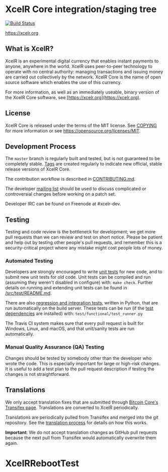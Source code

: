 XcelR Core integration/staging tree
=====================================

[![Build Status](https://travis-ci.org/xcelr-project/xcelr.svg?branch=master)](https://travis-ci.org/xcelr-project/xcelr)

https://xcelr.org

What is XcelR?
----------------

XcelR is an experimental digital currency that enables instant payments to
anyone, anywhere in the world. XcelR uses peer-to-peer technology to operate
with no central authority: managing transactions and issuing money are carried
out collectively by the network. XcelR Core is the name of open source
software which enables the use of this currency.

For more information, as well as an immediately useable, binary version of
the XcelR Core software, see [https://xcelr.org](https://xcelr.org).

License
-------

XcelR Core is released under the terms of the MIT license. See [COPYING](COPYING) for more
information or see https://opensource.org/licenses/MIT.

Development Process
-------------------

The `master` branch is regularly built and tested, but is not guaranteed to be
completely stable. [Tags](https://github.com/xcelr-project/xcelr/tags) are created
regularly to indicate new official, stable release versions of XcelR Core.

The contribution workflow is described in [CONTRIBUTING.md](CONTRIBUTING.md).

The developer [mailing list](https://groups.google.com/forum/#!forum/xcelr-dev)
should be used to discuss complicated or controversial changes before working
on a patch set.

Developer IRC can be found on Freenode at #xcelr-dev.

Testing
-------

Testing and code review is the bottleneck for development; we get more pull
requests than we can review and test on short notice. Please be patient and help out by testing
other people's pull requests, and remember this is a security-critical project where any mistake might cost people
lots of money.

### Automated Testing

Developers are strongly encouraged to write [unit tests](src/test/README.md) for new code, and to
submit new unit tests for old code. Unit tests can be compiled and run
(assuming they weren't disabled in configure) with: `make check`. Further details on running
and extending unit tests can be found in [/src/test/README.md](/src/test/README.md).

There are also [regression and integration tests](/test), written
in Python, that are run automatically on the build server.
These tests can be run (if the [test dependencies](/test) are installed) with: `test/functional/test_runner.py`

The Travis CI system makes sure that every pull request is built for Windows, Linux, and macOS, and that unit/sanity tests are run automatically.

### Manual Quality Assurance (QA) Testing

Changes should be tested by somebody other than the developer who wrote the
code. This is especially important for large or high-risk changes. It is useful
to add a test plan to the pull request description if testing the changes is
not straightforward.

Translations
------------

We only accept translation fixes that are submitted through [Bitcoin Core's Transifex page](https://www.transifex.com/projects/p/bitcoin/).
Translations are converted to XcelR periodically.

Translations are periodically pulled from Transifex and merged into the git repository. See the
[translation process](doc/translation_process.md) for details on how this works.

**Important**: We do not accept translation changes as GitHub pull requests because the next
pull from Transifex would automatically overwrite them again.
# XcelRRebootTest
